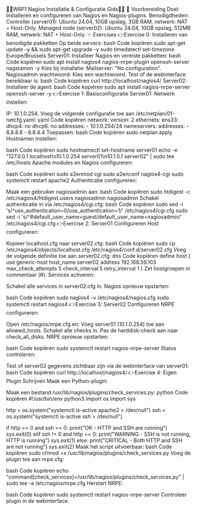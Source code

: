 💙🤍W6P1 Nagios Installatie & Configuratie Gids💙🤍
📝 Voorbereiding
Doel: Installeren en configureren van Nagios en Nagios-plugins.
Benodigdheden:
Controller (server01): Ubuntu 24.04, 10GB opslag, 3GB RAM, netwerk: NAT + Host-Only.
Managed node (server02): Ubuntu 24.04, 10GB opslag, 512MB RAM, netwerk: NAT + Host-Only.
✨ Exercises
👉Exercise 0: Installeren van benodigde pakketten
Op beide servers:
bash
Code kopiëren
sudo apt-get update -y && sudo apt-get upgrade -y
sudo timedatectl set-timezone Europe/Brussels
Server01:
Installeer Nagios en vereiste pakketten:
bash
Code kopiëren
sudo apt install nagios4 nagios-nrpe-plugin openssh-server nagstamon -y
Kies bij installatie:
Mailserver: "No configuration".
Nagiosadmin wachtwoord: Kies een wachtwoord.
Test of de webinterface bereikbaar is:
bash
Code kopiëren
curl http://localhost/nagios4/
Server02:
Installeer de agent:
bash
Code kopiëren
sudo apt install nagios-nrpe-server openssh-server -y
👉Exercise 1: Basisconfiguratie
Server01:
Netwerk instellen:

IP: 10.1.0.254.
Voeg de volgende configuratie toe aan /etc/netplan/01-netcfg.yaml:
yaml
Code kopiëren
network:
  version: 2
  ethernets:
    ens33:
      dhcp4: no
      dhcp6: no
      addresses:
        - 10.1.0.254/24
      nameservers:
        addresses:
          - 8.8.8.8
          - 8.8.4.4
Toepassen:
bash
Code kopiëren
sudo netplan apply
Hostnamen instellen:

bash
Code kopiëren
sudo hostnamectl set-hostname server01
echo -e "127.0.0.1 localhost\n10.1.0.254 server01\n10.1.0.1 server02" | sudo tee /etc/hosts
Apache modules en Nagios configureren:

bash
Code kopiëren
sudo a2enmod cgi
sudo a2enconf nagios4-cgi
sudo systemctl restart apache2
Authenticatie configureren:

Maak een gebruiker nagiosadmin aan:
bash
Code kopiëren
sudo htdigest -c /etc/nagios4/htdigest.users nagiosadmin nagiosadmin
Schakel authenticatie in via /etc/nagios4/cgi.cfg:
bash
Code kopiëren
sudo sed -i 's/^use_authentication=0/use_authentication=1/' /etc/nagios4/cgi.cfg
sudo sed -i 's/^#default_user_name=guest/default_user_name=nagiosadmin/' /etc/nagios4/cgi.cfg
👉Exercise 2: Server01 Configureren
Host configureren:

Kopieer localhost.cfg naar server02.cfg:
bash
Code kopiëren
sudo cp /etc/nagios4/objects/localhost.cfg /etc/nagios4/conf.d/server02.cfg
Voeg de volgende definitie toe aan server02.cfg:
dns
Code kopiëren
define host {
    use                      generic-host
    host_name                server02
    address                  192.168.59.103
    max_check_attempts       5
    check_interval           5
    retry_interval           1
}
Zet hostgroepen in commentaar (#).
Services activeren:

Schakel alle services in server02.cfg in.
Nagios opnieuw opstarten:

bash
Code kopiëren
sudo nagios4 -v /etc/nagios4/nagios.cfg
sudo systemctl restart nagios4
👉Exercise 3: Server02 Configureren
NRPE configureren:

Open /etc/nagios/nrpe.cfg en:
Voeg server01 (10.1.0.254) toe aan allowed_hosts.
Schakel alle checks in.
Pas de harddisk-check aan naar check_all_disks.
NRPE opnieuw opstarten:

bash
Code kopiëren
sudo systemctl restart nagios-nrpe-server
Status controleren:

Test of server02 gegevens zichtbaar zijn via de webinterface van server01:
bash
Code kopiëren
curl http://localhost/nagios4/
👉Exercise 4: Eigen Plugin Schrijven
Maak een Python-plugin:

Maak een bestand /usr/lib/nagios/plugins/check_services.py:
python
Code kopiëren
#!/usr/bin/env python3
import os
import sys

http = os.system("systemctl is-active apache2 > /dev/null")
ssh = os.system("systemctl is-active ssh > /dev/null")

if http == 0 and ssh == 0:
    print("OK - HTTP and SSH are running")
    sys.exit(0)
elif ssh != 0 and http == 0:
    print("WARNING - SSH is not running, HTTP is running")
    sys.exit(1)
else:
    print("CRITICAL - Both HTTP and SSH are not running")
    sys.exit(2)
Maak het script uitvoerbaar:
bash
Code kopiëren
sudo chmod +x /usr/lib/nagios/plugins/check_services.py
Voeg de plugin toe aan nrpe.cfg:

bash
Code kopiëren
echo "command[check_services]=/usr/lib/nagios/plugins/check_services.py" | sudo tee -a /etc/nagios/nrpe.cfg
Herstart NRPE:

bash
Code kopiëren
sudo systemctl restart nagios-nrpe-server
Controleer plugin in de webinterface.
